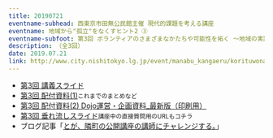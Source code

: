 ```yaml
---
title: 20190721
eventname-subhead: 西東京市田無公民館主催 現代的課題を考える講座
eventname: 地域から"孤立"をなくすヒント2 ③
eventname-subfoot: 第3回 ボランティアのさまざまなかたちや可能性を拓く ～地域の実践をヒントに～
description: （全3回）
date: 2019.07.21
link: http://www.city.nishitokyo.lg.jp/event/manabu_kangaeru/korituwonakusu2019-2.html
---
```

- [第3回 講義スライド](https://docs.google.com/presentation/d/e/2PACX-1vRGiY-UwSq6XU5RHWj4tHq2H6016XJuL0tfyISx2fNyMbPuVshLXWoHtKNR1FZctOzEghcK8Uwurfyl/pub?start=false&loop=false&delayms=3000)
- [第3回 配付資料(1)](https://docs.google.com/document/d/1lji3VYkk45uqLXejAEKT7dOJBmNmEAv9v3rK0cougN8/edit)<small>これまでのまとめなど</small>
- [第3回 配付資料(2) Dojo運営・企画資料_最新版（印刷用）](https://docs.google.com/document/d/1GYMqrqkavU2CY976btQz6nVSZkTSEOB9_J-r2x8ccsQ/edit)
- [第3回 垂れ流しスライド](https://docs.google.com/presentation/d/e/2PACX-1vTCg91XDngjIxjq7JmGevKe2N3GHQkimDlBgr8PYqip6fslcF6MvFhaHGkEanV3llDbmpqXG1qz9cqI/pub?start=false&loop=false&delayms=3000)<small>講座中の直接質問用のURLもコチラ</small>
- ブログ記事「[とが、隣町の公開講座の講師にチャレンジする。](http://tganet.blog.jp/archives/52077788.html)」
